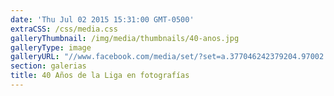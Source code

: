 ```yaml
---
date: 'Thu Jul 02 2015 15:31:00 GMT-0500'
extraCSS: /css/media.css
galleryThumbnail: /img/media/thumbnails/40-anos.jpg
galleryType: image
galleryURL: "//www.facebook.com/media/set/?set=a.377046242379204.97002.356963597720802&type=3"
section: galerias
title: 40 Años de la Liga en fotografías
---
```







